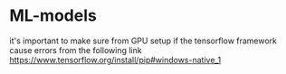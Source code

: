 # ML-models
it's important to make sure from GPU setup if the tensorflow framework cause errors from the following link
https://www.tensorflow.org/install/pip#windows-native_1
